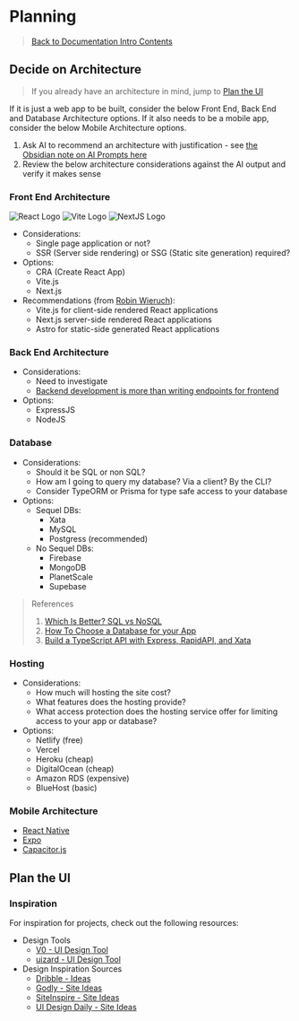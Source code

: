 # Planning

> [Back to Documentation Intro Contents](../DocumentationIntro.md)

## Decide on Architecture

> If you already have an architecture in mind, jump to [Plan the UI](#plan-the-ui)

If it is just a web app to be built, consider the below Front End, Back End and Database Architecture options. If it also needs to be a mobile app, consider the below Mobile Architecture options.

1. Ask AI to recommend an architecture with justification - see <a href="obsidian://open?vault=Obsidian%20Personal%20Notes&file=01%20Notes%2F02%20Areas%2FLife%20Notes%2FCoding%20Notes%2FAI%20Vibe%20Code%20Prompts" target="_blank">the Obsidian note on AI Prompts here</a>
2. Review the below architecture considerations against the AI output and verify it makes sense


### Front End Architecture

![React Logo](https://i.imgur.com/LMShXOo.png) ![Vite Logo](https://i.imgur.com/smpppHt.png) ![NextJS Logo](https://i.imgur.com/OGtWPsT.png)

- Considerations:
  - Single page application or not?
  - SSR (Server side rendering) or SSG (Static site generation) required?
- Options:
  - CRA (Create React App)
  - Vite.js
  - Next.js
- Recommendations (from <a href="https://www.robinwieruch.de/react-libraries/" target="_blank">Robin Wieruch</a>):
  - Vite.js for client-side rendered React applications
  - Next.js server-side rendered React applications
  - Astro for static-side generated React applications

### Back End Architecture

- Considerations:
  - Need to investigate
  - <a href="https://dev.to/this-is-learning/backend-development-is-more-than-writing-endpoints-for-frontend-gl1" target="_blank">Backend development is more than writing endpoints for frontend</a>
- Options:
  - ExpressJS
  - NodeJS

### Database

- Considerations:
  - Should it be SQL or non SQL?
  - How am I going to query my database? Via a client? By the CLI?
  - Consider TypeORM or Prisma for type safe access to your database
- Options:
  - Sequel DBs:
    - Xata
    - MySQL
    - Postgress (recommended)
  - No Sequel DBs:
    - Firebase
    - MongoDB
    - PlanetScale
    - Supebase

> References
>
> 1. <a href="https://www.youtube.com/watch?v=t0GlGbtMTio&feature=youtu.be&ab_channel=WebDevSimplified" target="_blank">Which Is Better? SQL vs NoSQL</a>
> 2. <a href="https://www.youtube.com/watch?v=xGCm_cLxets&feature=youtu.be&ab_channel=Prisma" target="_blank">How To Choose a Database for your App</a>
> 3. <a href="https://www.youtube.com/watch?v=8MjjmCQIdiY&t=3s&ab_channel=JamesQQuick" target="_blank">Build a TypeScript API with Express, RapidAPI, and Xata</a>

### Hosting

- Considerations:
  - How much will hosting the site cost?
  - What features does the hosting provide?
  - What access protection does the hosting service offer for limiting access to your app or database?
- Options:
  - Netlify (free)
  - Vercel
  - Heroku (cheap)
  - DigitalOcean (cheap)
  - Amazon RDS (expensive)
  - BlueHost (basic)

### Mobile Architecture

- <a href="https://reactnative.dev/" target="_blanks">React Native</a>
- <a href="https://expo.io/" target="_blank">Expo</a>
- <a href="https://capacitorjs.com/" target="_blank">Capacitor.js</a>


## Plan the UI

### Inspiration

For inspiration for projects, check out the following resources:

- Design Tools
  - <a href="https://v0.app/" target="_blank">V0 - UI Design Tool</a>
  - <a href="https://uizard.io/" target="_blank">uizard - UI Design Tool</a>
- Design Inspiration Sources
  - <a href="https://dribbble.com/search/dashboard" target="_blank">Dribble - Ideas</a>
  - <a href="https://godly.website/" target="_blank">Godly - Site Ideas</a>
  - <a href="https://www.siteinspire.com/" target="_blank">SiteInspire - Site Ideas</a>
  - <a href="https://www.uidesigndaily.com/" target="_blank">UI Design Daily - Site Ideas</a>